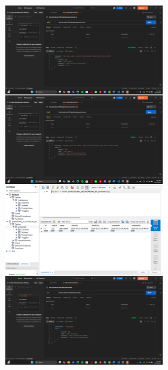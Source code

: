 ![Teks Alternatif](check-in.png "checkin")
![Teks Alternatif](check-out.png "checkin2")
![Teks Alternatif](database.png "checkout")
![Teks Alternatif](reports.png "checkout2")